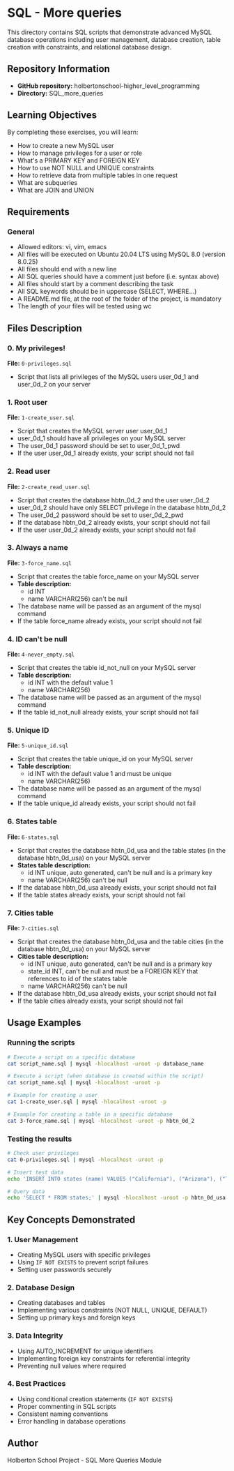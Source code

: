 # SQL - More queries

This directory contains SQL scripts that demonstrate advanced MySQL database operations including user management, database creation, table creation with constraints, and relational database design.

## Repository Information
- **GitHub repository:** holbertonschool-higher_level_programming
- **Directory:** SQL_more_queries

## Learning Objectives

By completing these exercises, you will learn:
- How to create a new MySQL user
- How to manage privileges for a user or role
- What's a PRIMARY KEY and FOREIGN KEY
- How to use NOT NULL and UNIQUE constraints
- How to retrieve data from multiple tables in one request
- What are subqueries
- What are JOIN and UNION

## Requirements

### General
- Allowed editors: vi, vim, emacs
- All files will be executed on Ubuntu 20.04 LTS using MySQL 8.0 (version 8.0.25)
- All files should end with a new line
- All SQL queries should have a comment just before (i.e. syntax above)
- All files should start by a comment describing the task
- All SQL keywords should be in uppercase (SELECT, WHERE...)
- A README.md file, at the root of the folder of the project, is mandatory
- The length of your files will be tested using wc

## Files Description

### 0. My privileges!
**File:** `0-privileges.sql`
- Script that lists all privileges of the MySQL users user_0d_1 and user_0d_2 on your server

### 1. Root user
**File:** `1-create_user.sql`
- Script that creates the MySQL server user user_0d_1
- user_0d_1 should have all privileges on your MySQL server
- The user_0d_1 password should be set to user_0d_1_pwd
- If the user user_0d_1 already exists, your script should not fail

### 2. Read user
**File:** `2-create_read_user.sql`
- Script that creates the database hbtn_0d_2 and the user user_0d_2
- user_0d_2 should have only SELECT privilege in the database hbtn_0d_2
- The user_0d_2 password should be set to user_0d_2_pwd
- If the database hbtn_0d_2 already exists, your script should not fail
- If the user user_0d_2 already exists, your script should not fail

### 3. Always a name
**File:** `3-force_name.sql`
- Script that creates the table force_name on your MySQL server
- **Table description:**
  - id INT
  - name VARCHAR(256) can't be null
- The database name will be passed as an argument of the mysql command
- If the table force_name already exists, your script should not fail

### 4. ID can't be null
**File:** `4-never_empty.sql`
- Script that creates the table id_not_null on your MySQL server
- **Table description:**
  - id INT with the default value 1
  - name VARCHAR(256)
- The database name will be passed as an argument of the mysql command
- If the table id_not_null already exists, your script should not fail

### 5. Unique ID
**File:** `5-unique_id.sql`
- Script that creates the table unique_id on your MySQL server
- **Table description:**
  - id INT with the default value 1 and must be unique
  - name VARCHAR(256)
- The database name will be passed as an argument of the mysql command
- If the table unique_id already exists, your script should not fail

### 6. States table
**File:** `6-states.sql`
- Script that creates the database hbtn_0d_usa and the table states (in the database hbtn_0d_usa) on your MySQL server
- **States table description:**
  - id INT unique, auto generated, can't be null and is a primary key
  - name VARCHAR(256) can't be null
- If the database hbtn_0d_usa already exists, your script should not fail
- If the table states already exists, your script should not fail

### 7. Cities table
**File:** `7-cities.sql`
- Script that creates the database hbtn_0d_usa and the table cities (in the database hbtn_0d_usa) on your MySQL server
- **Cities table description:**
  - id INT unique, auto generated, can't be null and is a primary key
  - state_id INT, can't be null and must be a FOREIGN KEY that references to id of the states table
  - name VARCHAR(256) can't be null
- If the database hbtn_0d_usa already exists, your script should not fail
- If the table cities already exists, your script should not fail

## Usage Examples

### Running the scripts
```bash
# Execute a script on a specific database
cat script_name.sql | mysql -hlocalhost -uroot -p database_name

# Execute a script (when database is created within the script)
cat script_name.sql | mysql -hlocalhost -uroot -p

# Example for creating a user
cat 1-create_user.sql | mysql -hlocalhost -uroot -p

# Example for creating a table in a specific database
cat 3-force_name.sql | mysql -hlocalhost -uroot -p hbtn_0d_2
```

### Testing the results
```bash
# Check user privileges
cat 0-privileges.sql | mysql -hlocalhost -uroot -p

# Insert test data
echo 'INSERT INTO states (name) VALUES ("California"), ("Arizona"), ("Texas");' | mysql -hlocalhost -uroot -p hbtn_0d_usa

# Query data
echo 'SELECT * FROM states;' | mysql -hlocalhost -uroot -p hbtn_0d_usa
```

## Key Concepts Demonstrated

### 1. User Management
- Creating MySQL users with specific privileges
- Using `IF NOT EXISTS` to prevent script failures
- Setting user passwords securely

### 2. Database Design
- Creating databases and tables
- Implementing various constraints (NOT NULL, UNIQUE, DEFAULT)
- Setting up primary keys and foreign keys

### 3. Data Integrity
- Using AUTO_INCREMENT for unique identifiers
- Implementing foreign key constraints for referential integrity
- Preventing null values where required

### 4. Best Practices
- Using conditional creation statements (`IF NOT EXISTS`)
- Proper commenting in SQL scripts
- Consistent naming conventions
- Error handling in database operations

## Author
Holberton School Project - SQL More Queries Module
